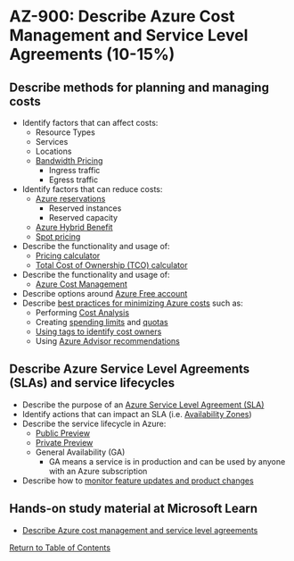 # AZ-900: Describe Azure Cost Management and Service Level Agreements (10-15%)

## Describe methods for planning and managing costs

* Identify factors that can affect costs:
    * Resource Types
    * Services
    * Locations
    * [Bandwidth Pricing](https://azure.microsoft.com/en-us/pricing/details/bandwidth/)
        * Ingress traffic
        * Egress traffic
* Identify factors that can reduce costs:
    * [Azure reservations](https://azure.microsoft.com/en-ca/reservations/)
        * Reserved instances
        * Reserved capacity
    * [Azure Hybrid Benefit](https://azure.microsoft.com/en-ca/pricing/hybrid-benefit/)
    * [Spot pricing](https://azure.microsoft.com/en-ca/services/virtual-machines/spot/)
* Describe the functionality and usage of:
    * [Pricing calculator](https://azure.microsoft.com/en-ca/pricing/calculator/)
    * [Total Cost of Ownership (TCO) calculator](https://azure.microsoft.com/en-ca/pricing/tco/)
* Describe the functionality and usage of:
    * [Azure Cost Management](https://docs.microsoft.com/en-us/azure/cost-management/overview-cost-mgt)
* Describe options around [Azure Free account](https://azure.microsoft.com/en-ca/free/free-account-faq/)
* Describe [best practices for minimizing Azure costs](https://docs.microsoft.com/en-us/azure/billing/billing-getting-started) such as:
    * Performing [Cost Analysis](https://docs.microsoft.com/en-us/azure/cost-management/quick-acm-cost-analysis)
    * Creating [spending limits](https://docs.microsoft.com/en-us/azure/billing/billing-spending-limit) and [quotas](https://docs.microsoft.com/en-us/azure/azure-subscription-service-limits)
    * [Using tags to identify cost owners](https://docs.microsoft.com/en-us/azure/azure-resource-manager/resource-group-using-tags)
    * Using [Azure Advisor recommendations](https://docs.microsoft.com/en-ca/azure/advisor/advisor-overview)

## Describe Azure Service Level Agreements (SLAs) and service lifecycles

* Describe the purpose of an [Azure Service Level Agreement (SLA)](https://azure.microsoft.com/en-ca/support/legal/sla/)
* Identify actions that can impact an SLA (i.e. [Availability Zones](https://docs.microsoft.com/en-us/azure/availability-zones/az-overview))
* Describe the service lifecycle in Azure:
    * [Public Preview](https://azure.microsoft.com/en-ca/support/legal/preview-supplemental-terms)
    * [Private Preview](https://azure.microsoft.com/en-ca/support/legal/preview-supplemental-terms/)
    * General Availability (GA)
        * GA means a service is in production and can be used by anyone with an Azure subscription
* Describe how to [monitor feature updates and product changes](https://azure.microsoft.com/en-ca/updates/)

## Hands-on study material at Microsoft Learn

* [Describe Azure cost management and service level agreements](https://docs.microsoft.com/en-us/learn/paths/az-900-describe-azure-cost-management-service-level-agreements)

[Return to Table of Contents](README.md)
